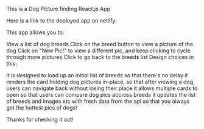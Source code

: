 This is a Dog Picture finding React.js App

Here is a link to the deployed app on netlify:



This app allows you to:

View a list of dog breeds
Click on the breed button to view a picture of the dog
Click on "New Pic!" to view a different pic, and keep clicking to cycle through more pictures
Click to go back to the breeds list
Design choices in this:

it is designed to load up an initial list of breeds so that there's no delay
it renders the card holding dog pictures in-place, so that after viewing a dog, users can navigate back without losing their place
it allows multiple cards to open so that users can compare dog pics accross breeds
it updates the list of breeds and images etc with fresh data from the api so that you always get the hottest pics of dogs!

Thanks for checking it out!